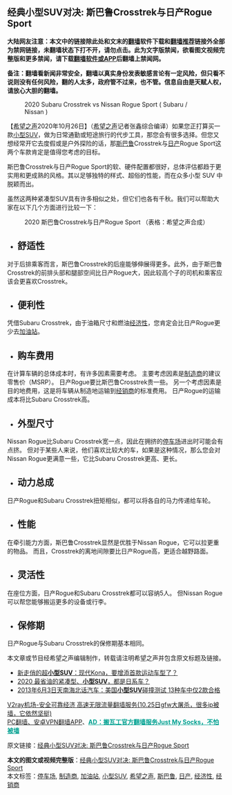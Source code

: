  <h2>经典小型SUV对决: 斯巴鲁Crosstrek与日产Rogue Sport</h2> <p class="notice"><b>大陆网友注意：本文中的链接除此处和文末的<a href="https://github.com/bannedbook/fanqiang" >翻墙</a>软件下载和<a href="https://github.com/killgcd/justmysocks/blob/master/README.md">翻墙推荐</a>链接外全部为禁网链接，未翻墙状态下打不开，请勿点击。此为文字版禁闻，欲看图文视频完整版和更多禁闻，请下载<a href="https://github.com/bannedbook/fanqiang">翻墙软件或APP</a>后翻墙上禁闻网。</p><p>备注：翻墙看新闻非常安全，翻墙以真实身份发表敏感言论有一定风险，但只看不说则没有任何风险，翻的人太多，政府管不过来，也不管。信息自由是天赋人权，请放心大胆的翻墙。</b></p>  <div class="entry"> <figure><figcaption>2020 Subaru Crosstrek vs Nissan Rogue Sport ( Subaru / Nissan )</figcaption></figure> <p>【<span class='wp_keywordlink_affiliate'><a href="https://www.soundofhope.org" title="希望之声" target="_blank">希望之声</a></span>2020年10月26日】（<a href="https://www.bannedbook.org/bnews/tag/%e5%b8%8c%e6%9c%9b%e4%b9%8b%e5%a3%b0/" class="st_tag internal_tag" rel="tag" title="标签 希望之声 下的日志">希望之声</a>记者张鑫综合编译）如果您正打算买一款<a href="https://www.bannedbook.org/bnews/tag/%E5%B0%8F%E5%9E%8BSUV/" class="st_tag internal_tag" rel="tag" title="标签 小型SUV 下的日志">小型SUV</a>，做为日常通勤或短途旅行的代步工具，那您会有很多选择。但您又想经常开它去度假或是户外探险的话，那<a href="https://www.bannedbook.org/bnews/tag/%E6%96%AF%E5%B7%B4%E9%B2%81/" class="st_tag internal_tag" rel="tag" title="标签 斯巴鲁 下的日志">斯巴鲁</a>Crosstrek与<a href="https://www.bannedbook.org/bnews/tag/%E6%97%A5%E4%BA%A7/" class="st_tag internal_tag" rel="tag" title="标签 日产 下的日志">日产</a>Rogue Sport这两个车款肯定是值得您考虑的目标。 </p> <p>斯巴鲁Crosstrek与日产Rogue Sport的软、硬件配置都很好，总体评估都趋于更实用和更成熟的风格。其以足够独特的样式、超俗的性能，而在众多小型 SUV 中脱颖而出。</p> <p>虽然这两种紧凑型SUV具有许多相似之处，但它们也各有千秋。我们可以帮助大家在以下几个方面进行比较一下：</p> <figure><figcaption>2020 斯巴鲁Crosstrek与日产Rogue Sport （表格：希望之声合成）</figcaption></figure> <ul> <li> <h2>舒适性</h2> </li> </ul> <p>对于后排乘客而言，斯巴鲁Crosstrek的后座能够伸展得更多。此外，由于斯巴鲁Crosstrek的前排头部和腿部空间比日产Rogue大，因此较高个子的司机和乘客应该会更喜欢Crosstrek。</p>  <ul> <li> <h2>便利性</h2> </li> </ul> <p>凭借Subaru Crosstrek，由于油箱尺寸和燃油<a href="https://www.bannedbook.org/bnews/tag/%E7%BB%8F%E6%B5%8E%E6%80%A7/" class="st_tag internal_tag" rel="tag" title="标签 经济性 下的日志">经济性</a>，您肯定会比日产Rogue更少去<a href="https://www.bannedbook.org/bnews/tag/%e5%8a%a0%e6%b2%b9%e7%ab%99/" class="st_tag internal_tag" rel="tag" title="标签 加油站 下的日志">加油站</a>。</p> <ul> <li> <h2>购车费用</h2> </li> </ul> <p>在计算车辆的总体成本时，有许多因素需要考虑。 主要考虑因素是<a href="https://www.bannedbook.org/bnews/tag/%E5%88%B6%E9%80%A0%E5%95%86/" class="st_tag internal_tag" rel="tag" title="标签 制造商 下的日志">制造商</a>的建议零售价（MSRP）。 日产Rogue要比斯巴鲁Crosstrek贵一些。 另一个考虑因素是目的地费用，这是将车辆从制造地运输到<a href="https://www.bannedbook.org/bnews/tag/%e7%bb%8f%e9%94%80%e5%95%86/" class="st_tag internal_tag" rel="tag" title="标签 经销商 下的日志">经销商</a>的标准费用。 日产Rogue的运输成本将比Subaru Crosstrek高。</p> <ul> <li> <h2>外型尺寸</h2> </li> </ul> <p>Nissan Rogue比Subaru Crosstrek宽一点，因此在拥挤的<a href="https://www.bannedbook.org/bnews/tag/%E5%81%9C%E8%BD%A6%E5%9C%BA/" class="st_tag internal_tag" rel="tag" title="标签 停车场 下的日志">停车场</a>进出时可能会有点挤。 但对于某些人来说，他们喜欢比较大的车，如果是这种情况，那么您会对Nissan Rogue更满意一些，它比Subaru Crosstrek更高、更长。</p> <ul> <li> <h2>动力总成</h2> </li> </ul> <p>日产Rogue和Subaru Crosstrek扭矩相似，都可以将各自的马力传递给车轮。</p>  <ul> <li> <h2>性能</h2> </li> </ul> <p>在牵引能力方面，斯巴鲁Crosstrek显然是优胜于Nissan Rogue，它可以拉更重的物品。 而且，Crosstrek的离地间隙要比日产Rogue高，更适合越野路面。</p> <ul> <li> <h2>灵活性</h2> </li> </ul> <p>在座位方面，日产Rogue和Subaru Crosstrek都可以容纳5人。 但Nissan Rogue可以帮您能够搬运更多的设备或行李。</p> <ul> <li> <h2>保修期</h2> </li> </ul> <p>日产Rogue与Subaru Crosstrek的保修期基本相同。</p> <p>本文章或节目经希望之声编辑制作，转载请注明希望之声并包含原文标题及链接。</p>  <ul class='op-related-articles' title='相关阅读'> <li><a href='https://www.bannedbook.org/bnews/comments/20200826/1386002.html' target='_blank'>新走俏的超<b>小型SUV</b>：现代Kona，要增添首款运动车型了？</a></li> <li><a href='https://www.bannedbook.org/bnews/comments/20200804/1374358.html' target='_blank'>2020 最省油的紧凑型、<b>小型SUV</b>，都是日系车？</a></li> <li><a href='https://www.bannedbook.org/bnews/sohnews/20130605/136463.html' target='_blank'>2013年6月3日天南海北话汽车：美国<b>小型SUV</b>碰撞测试 13种车中仅2款合格</a></li> </ul> <p class="texttj"> <a href="https://www.bannedbook.org/forum23/topic22702.html" target="_blank">V2ray机场-安全可靠经济 高速无限流量翻墙服务(10.25日gfw大屠杀，很多ip被墙，它依然坚挺)</a><br/> <a href="https://github.com/bannedbook/fanqiang/wiki/%E7%A6%81%E9%97%BB%E7%BD%91%E5%AE%89%E5%8D%93%E7%BF%BB%E5%A2%99%E6%96%B0%E9%97%BBAPP" target="_blank">PC翻墙、安卓VPN翻墙APP</a>、<span onclick="window.open('https://github.com/killgcd/justmysocks/blob/master/README.md')" style="font-weight:bold;color:#00A191;cursor:pointer;text-decoration:underline;outline:none">AD：搬瓦工官方翻墙服务Just My Socks，不怕被墙</span></p><p>原文链接：<a class="src_link"  href="https://www.soundofhope.org/post/436255" target="_blank">经典小型SUV对决: 斯巴鲁Crosstrek与日产Rogue Sport</a></p><a name='sharetosocial'></a>       <div><b>本文的图文或视频完整版</b>：<a href='https://www.bannedbook.org/bnews/comments/20201027/1420929.html'>经典小型SUV对决: 斯巴鲁Crosstrek与日产Rogue Sport</a></div>  </div><!--END ENTRY--> <div class="postfooter"> <div>本文标签：<a href="https://www.bannedbook.org/bnews/tag/%E5%81%9C%E8%BD%A6%E5%9C%BA/" rel="tag">停车场</a>, <a href="https://www.bannedbook.org/bnews/tag/%E5%88%B6%E9%80%A0%E5%95%86/" rel="tag">制造商</a>, <a href="https://www.bannedbook.org/bnews/tag/%e5%8a%a0%e6%b2%b9%e7%ab%99/" rel="tag">加油站</a>, <a href="https://www.bannedbook.org/bnews/tag/%E5%B0%8F%E5%9E%8BSUV/" rel="tag">小型SUV</a>, <a href="https://www.bannedbook.org/bnews/tag/%e5%b8%8c%e6%9c%9b%e4%b9%8b%e5%a3%b0/" rel="tag">希望之声</a>, <a href="https://www.bannedbook.org/bnews/tag/%E6%96%AF%E5%B7%B4%E9%B2%81/" rel="tag">斯巴鲁</a>, <a href="https://www.bannedbook.org/bnews/tag/%E6%97%A5%E4%BA%A7/" rel="tag">日产</a>, <a href="https://www.bannedbook.org/bnews/tag/%E7%BB%8F%E6%B5%8E%E6%80%A7/" rel="tag">经济性</a>, <a href="https://www.bannedbook.org/bnews/tag/%e7%bb%8f%e9%94%80%e5%95%86/" rel="tag">经销商</a></div>  </div><!--END POSTFOOTER--> 